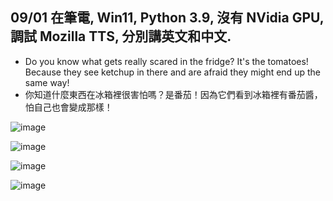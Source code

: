 ## 09/01 在筆電, Win11, Python 3.9, 沒有 NVidia GPU, 調試 Mozilla TTS, 分別講英文和中文.

- Do you know what gets really scared in the fridge? It's the tomatoes! Because they see ketchup in there and are afraid they might end up the same way!
- 你知道什麼東西在冰箱裡很害怕嗎？是番茄！因為它們看到冰箱裡有番茄醬，怕自己也會變成那樣！

![image](https://github.com/user-attachments/assets/e90127a2-d386-4531-9a2d-dcf1df522aa4)


![image](https://github.com/user-attachments/assets/d506f1f4-63b9-45d9-a7c6-62403d1c1312)


![image](https://github.com/user-attachments/assets/df3c8d1d-ad79-44e0-9453-fb79503a6445)


![image](https://github.com/user-attachments/assets/39952d51-a594-4c0a-8825-4376a4394c71)
